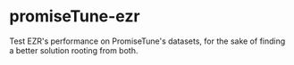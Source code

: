 # promiseTune-ezr
Test EZR's performance on PromiseTune's datasets, for the sake of finding a better solution rooting from both. 

